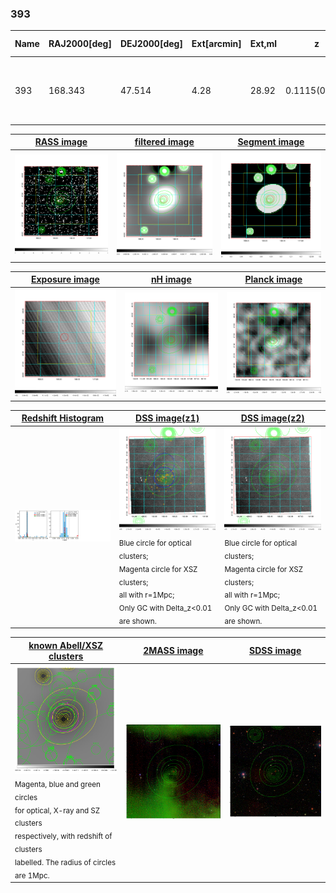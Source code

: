 <div STYLE="page-break-after: always;"></div>

### 393

|Name|RAJ2000[deg]|DEJ2000[deg] |Ext[arcmin]| Ext,ml | z | z_src| C|GC(XSZ,Delta_z<0.01)| GC(OPT,Delta_z<0.01)|GC| R_sig[arcmin] | R500[arcmin] | R500[Mpc]| CRsig[c/s] | CR500[c/s] |L500[1E44 erg/s]|F500[1E-12 erg/s/cm^2]| M500[1E14 Msun]|Tx[keV]|Cnt_sig|Beta|Rc[arcmin]|Comment|Alias|
|---|---|---|---|---|---|------|---|--------|---------|----------|---|---|---|---|---|---|---|---|---|---|---|---|---|---|
|393| 168.343| 47.514| 4.28| 28.92| 0.1115(0.005)| z1, z_xsz| B| F20, SPI| C, RM, W| A, C, F20, N, SPI, W| 10.750| 6.250| 0.761| 0.082(0.031)| 0.077(0.029)| 0.474(0.182)| 1.482(0.569)| 1.40(0.27)| 2.72(0.33)| 43.3| 0.727(-0.153+0.177)| 5.496(-1.672+1.683)| -| t217|

|[RASS image](../image/393/393_img.pdf)|[filtered image](../image/393/393_fil.pdf)|[Segment image](../image/393/393_seg.pdf)|
|-------------------|--------------------|-------------------|
| <img src="../image/393/393_img.png" width="300">  | <img src="../image/393/393_fil.png" width="300">   | <img src="../image/393/393_seg.png" width="300">  |

|[Exposure image](../image/393/393_mex.pdf)| [nH image](../image/393/393_nh.pdf)| [Planck image](../image/393/393_p.pdf)|
|-------------------|--------------------|-------------------|
|<img src="../image/393/393_mex.png" width="300">   | <img src="../image/393/393_nh.png" width="300">    | <img src="../image/393/393_p.png" width="300"> |

|[Redshift Histogram](../image/393/393_zg.pdf) | [DSS image(z1)](../image/393/393_dss_z1.pdf)      |  [DSS image(z2)](../image/393/393_dss_z2.pdf)    |
|-------------------|--------------------|-------------------|
|<img src="../image/393/393_zg.png" width="300"> |<img src="../image/393/393_dss_z1.png" width="300"> <sub><br>Blue circle for optical clusters; <br>Magenta circle for XSZ clusters; <br>all with r=1Mpc; <br>Only GC with Delta_z<0.01 are shown. </sub>| <img src="../image/393/393_dss_z2.png" width="300"><sub><br>Blue circle for optical clusters; <br>Magenta circle for XSZ clusters; <br>all with r=1Mpc; <br>Only GC with Delta_z<0.01 are shown. </sub> |

|[known Abell/XSZ clusters](../image/393/393_gc.pdf) | [2MASS image](../image/393/393_2mass.pdf)      |[SDSS image](../image/393/393_sdss.pdf)   |
|-------------------|-------------------|-------------------|
|<img src=../image/393/393_gc.png width="300"> <br><sub>Magenta, blue and green circles <br>for optical, X-ray and SZ clusters <br>respectively, with redshift of clusters <br>labelled. The radius of circles <br>are 1Mpc.</sub>|<img src="../image/393/393_2mass.png" width="300">  | <img src="../image/393/393_sdss.png" width="300">  |





